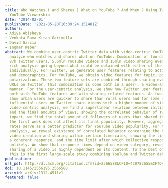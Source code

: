 ```yaml
---
title: Who Watches ( and Shares ) What on YouTube ? And When ? Using Twitter to Understand
  YouTube Viewership
date: '2014-02-01'
publishDate: '2021-05-20T16:39:24.151481Z'
authors:
- Adiya Abisheva
- Venkata Rama Kiran Garimella
- David Garcia
- Ingmar Weber
abstract: We combine user-centric Twitter data with video-centric YouTube data to
  analyze who watches and shares what on YouTube. Combination of two data sets, with
  87k Twitter users, 5.6mln YouTube videos and 15mln video sharing events, allows
  rich analysis going beyond what could be obtained with either of the two data sets
  individually. For Twitter, we generate user features relating to activity, interests
  and demographics. For YouTube, we obtain video features for topic, popularity and
  polarization. These two feature sets are combined through sharing events for YouTube
  URLs on Twitter. This combination is done both in a user-, a video-and a sharing-event-centric
  manner. For the user-centric analysis, we show how Twitter user features correlate
  both with YouTube features and with sharing-related features. As two examples, we
  show urban users are quicker to share than rural users and for some notions of \"influence\"
  influential users on Twitter share videos with a higher number of views. For the
  video-centric analysis, we find a superlinear relation between initial Twitter shares
  and the final amounts of views, showing the correlated behavior of Twitter. On user
  impact, we find the total amount of followers of users that shared the video in
  the first week does not affect its final popularity. However, aggregated user retweet
  rates serve as a better predictor for YouTube video popularity. For the sharing-centric
  analysis, we reveal existence of correlated behavior concerning the time between
  video creation and sharing within certain timescales, showing the time onset for
  a coherent response, and the time limit after which collective responses are extremely
  unlikely. We show that response times depend on video category, revealing that Twitter
  sharing of a video is highly dependent on its content. To the best of our knowledge
  this is the first large-scale study combining YouTube and Twitter data.
publication:
url_pdf: http://dl.acm.org/citation.cfm?id=2566588&CFID=420782655&CFTOKEN=76267284
doi: 10.1145/2556195.2566588
arxivid: arXiv:1312.4511v1
featured: false
---
```

